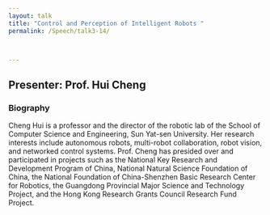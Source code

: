 ```yaml
---
layout: talk
title: "Control and Perception of Intelligent Robots "
permalink: /Speech/talk3-14/



---
```


<div class="talk-container">
    <div class="talk-header">
        <h2>Presenter: Prof. Hui Cheng</h2>
    </div>
    <h3>Biography</h3>
    <p>
Cheng Hui is a professor and the director of the robotic lab of the School of Computer Science and Engineering, Sun Yat-sen University. Her research interests include autonomous robots, multi-robot collaboration, robot vision, and networked control systems. Prof. Cheng has presided over and participated in projects such as the National Key Research and Development Program of China, National Natural Science Foundation of China, the National Foundation of China-Shenzhen Basic Research Center for Robotics, the Guangdong Provincial Major Science and Technology Project, and the Hong Kong Research Grants Council Research Fund Project.
    </p>
</div>

